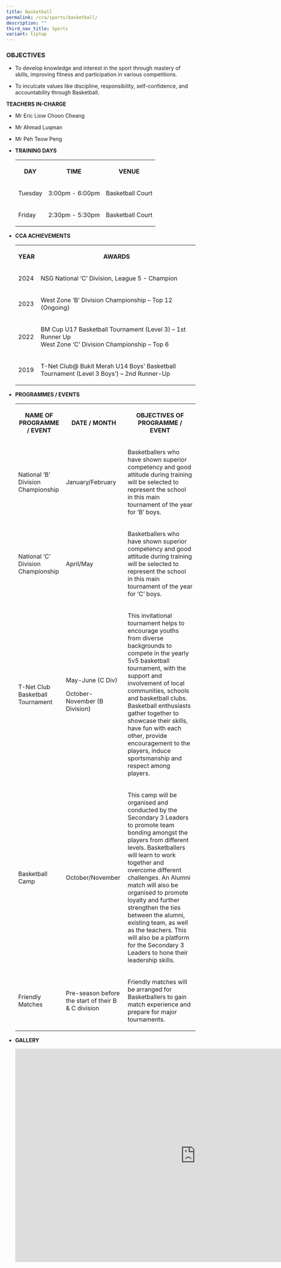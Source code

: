 ```yaml
---
title: Basketball
permalink: /cca/sports/basketball/
description: ""
third_nav_title: Sports
variant: tiptap
---
```

<h3>OBJECTIVES</h3>
<ul>
<li>
<p>To develop knowledge and interest in the sport through mastery of skills,
improving fitness and participation in various competitions.</p>
</li>
<li>
<p>To inculcate values like discipline, responsibility, self-confidence,
and accountability through Basketball.</p>
<p></p>
</li>
</ul>
<p><strong>TEACHERS IN-CHARGE</strong>
</p>
<ul data-tight="true" class="tight">
<li>
<p>Mr Eric Liow Choon Cheang</p>
</li>
<li>
<p>Mr Ahmad Luqman</p>
</li>
<li>
<p>Mr Peh Teow Peng</p>
</li>
</ul>
<p></p>
<ul>
<li>
<p><strong>TRAINING DAYS</strong>
</p>
<p></p>
<table style="minWidth: 75px">
<colgroup>
<col>
<col>
<col>
</colgroup>
<tbody>
<tr>
<th rowspan="1" colspan="1">
<p>DAY</p>
</th>
<th rowspan="1" colspan="1">
<p>TIME</p>
</th>
<th rowspan="1" colspan="1">
<p>VENUE</p>
</th>
</tr>
<tr>
<td rowspan="1" colspan="1">
<p>Tuesday</p>
</td>
<td rowspan="1" colspan="1">
<p>3:00pm - 6:00pm</p>
</td>
<td rowspan="1" colspan="1">
<p>Basketball Court</p>
</td>
</tr>
<tr>
<td rowspan="1" colspan="1">
<p>Friday</p>
</td>
<td rowspan="1" colspan="1">
<p>2:30pm - 5:30pm</p>
</td>
<td rowspan="1" colspan="1">
<p>Basketball Court</p>
</td>
</tr>
</tbody>
</table>
<p></p>
</li>
<li>
<p><strong>CCA ACHIEVEMENTS</strong>
</p>
<p></p>
<table style="minWidth: 50px">
<colgroup>
<col>
<col>
</colgroup>
<tbody>
<tr>
<th rowspan="1" colspan="1">
<p>YEAR</p>
</th>
<th rowspan="1" colspan="1">
<p>AWARDS</p>
</th>
</tr>
<tr>
<td rowspan="1" colspan="1">
<p>2024</p>
</td>
<td rowspan="1" colspan="1">
<p>NSG National ‘C’ Division, League 5 - Champion</p>
</td>
</tr>
<tr>
<td rowspan="1" colspan="1">
<p>2023</p>
</td>
<td rowspan="1" colspan="1">
<p>West Zone ‘B’ Division Championship – Top 12 (Ongoing)
<br>
</p>
</td>
</tr>
<tr>
<td rowspan="1" colspan="1">
<p>2022</p>
</td>
<td rowspan="1" colspan="1">
<p>BM Cup U17 Basketball Tournament (Level 3) – 1st Runner Up
<br>West Zone ‘C’ Division Championship – Top 6</p>
</td>
</tr>
<tr>
<td rowspan="1" colspan="1">
<p>2019</p>
</td>
<td rowspan="1" colspan="1">
<p>T-Net Club@ Bukit Merah U14 Boys’ Basketball Tournament (Level 3 Boys’)
– 2nd Runner-Up
<br>
</p>
</td>
</tr>
</tbody>
</table>
<p></p>
</li>
<li>
<p><strong>PROGRAMMES / EVENTS</strong>
</p>
<p></p>
<table style="minWidth: 75px">
<colgroup>
<col>
<col>
<col>
</colgroup>
<tbody>
<tr>
<th rowspan="1" colspan="1">
<p>NAME OF PROGRAMME / EVENT</p>
</th>
<th rowspan="1" colspan="1">
<p>DATE / MONTH</p>
</th>
<th rowspan="1" colspan="1">
<p>OBJECTIVES OF PROGRAMME / EVENT</p>
</th>
</tr>
<tr>
<td rowspan="1" colspan="1">
<p>National ‘B’ Division Championship</p>
</td>
<td rowspan="1" colspan="1">
<p>January/February</p>
</td>
<td rowspan="1" colspan="1">
<p>Basketballers who have shown superior competency and good attitude during
training will be selected to represent the school in this main tournament
of the year for ‘B’ boys.</p>
</td>
</tr>
<tr>
<td rowspan="1" colspan="1">
<p>National ‘C’ Division Championship</p>
</td>
<td rowspan="1" colspan="1">
<p>April/May</p>
</td>
<td rowspan="1" colspan="1">
<p>Basketballers who have shown superior competency and good attitude during
training will be selected to represent the school in this main tournament
of the year for ‘C’ boys.</p>
</td>
</tr>
<tr>
<td rowspan="1" colspan="1">
<p>T-Net Club Basketball Tournament</p>
</td>
<td rowspan="1" colspan="1">
<p>May-June (C Div)</p>
<p>October-November (B Division)</p>
</td>
<td rowspan="1" colspan="1">
<p>This invitational tournament helps to encourage youths from diverse backgrounds
to compete in the yearly 5v5 basketball tournament, with the support and
involvement of local communities, schools and basketball clubs. Basketball
enthusiasts gather together to showcase their skills, have fun with each
other, provide encouragement to the players, induce sportsmanship and respect
among players.</p>
</td>
</tr>
<tr>
<td rowspan="1" colspan="1">
<p>Basketball Camp</p>
</td>
<td rowspan="1" colspan="1">
<p>October/November</p>
</td>
<td rowspan="1" colspan="1">
<p>This camp will be organised and conducted by the Secondary 3 Leaders to
promote team bonding amongst the players from different levels. Basketballers
will learn to work together and overcome different challenges. An Alumni
match will also be organised to promote loyalty and further strengthen
the ties between the alumni, existing team, as well as the teachers. This
will also be a platform for the Secondary 3 Leaders to hone their leadership
skills.</p>
</td>
</tr>
<tr>
<td rowspan="1" colspan="1">
<p>Friendly Matches</p>
</td>
<td rowspan="1" colspan="1">
<p>Pre-season before the start of their B &amp; C division</p>
</td>
<td rowspan="1" colspan="1">
<p>Friendly matches will be arranged for Basketballers to gain match experience
and prepare for major tournaments.</p>
</td>
</tr>
</tbody>
</table>
</li>
<li>
<p><strong>GALLERY</strong>
</p>
<p></p>
<div class="iframe-wrapper">
<iframe height="569" width="960" allowfullscreen="true" frameborder="0" src="https://docs.google.com/presentation/d/e/2PACX-1vSyz56MI6chz24C1OvB_bMVEOHaSUsYDngAbJGSvoxv0zM9-td7RhaIpPfytr7rodsEmM38ceAFsKo5/embed?start=true&amp;loop=true&amp;delayms=3000"></iframe>
</div>
<p></p>
</li>
</ul>
<p></p>